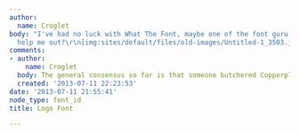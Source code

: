```yaml
---
author:
  name: Croglet
body: "I've had no luck with What The Font, maybe one of the font guru's in here could
  help me out?\r\n[img:sites/default/files/old-images/Untitled-1_3503.jpg]"
comments:
- author:
    name: Croglet
  body: The general consensus so far is that someone butchered Copperplate Gothic.
  created: '2013-07-11 22:23:53'
date: '2013-07-11 21:55:41'
node_type: font_id
title: Logo Font

---
```

